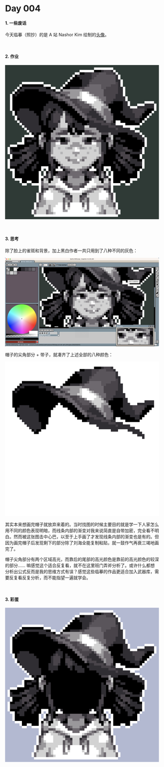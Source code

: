 # Day 004

#### 1. 一些废话 

今天临摹（照抄）的是 A 站 Nashor Kim 绘制的[头像](https://www.artstation.com/artwork/aG9KJ9)。

<br>

#### 2. 作业

![女巫](../images/20230203/Sprite-0003.png)

<br>

#### 3. 思考

除了脸上的雀斑和背景，加上黑白作者一共只用到了八种不同的灰色：

![女巫](../images/20230203/screencut.png)

帽子的尖角部分 + 带子，就凑齐了上述全部的八种颜色：

![帽子](../images/20230203/Sprite-0004.png)

其实本来想画完帽子就放弃来着的。当时找图的时候主要目的就是学一下人家怎么用不同的颜色表现明暗，而线条内部的渐变对我来说简直是自带加密，完全看不明白。然而被这张图击中心巴，以至于上手画了才发现线条内部的渐变也是有的。但因为画完帽子后发现剩下的部分除了刘海全能复制粘贴，就一鼓作气再衰三竭地画完了。

帽子尖角部分有两个区域高光，而靠后的尾部的高光颜色是靠前的高光颜色的较深的部分…… 嘛感觉这个适合反复看，就不在这里班门弄斧分析了。或许什么都想分析出公式反而是我的思维方式有误？感觉这些临摹的作品更适合加入武器库，需要反复看反复分析，而不能指望一遍就学会。

<br>

#### 3. 彩蛋

![女巫](../images/20230203/Sprite-0005.png)

